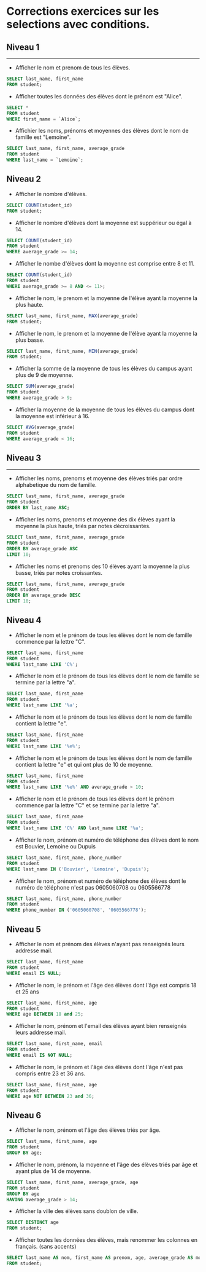 # Corrections exercices sur les selections avec conditions.

## Niveau 1
---
- Afficher le nom et prenom de tous les élèves.
```sql
SELECT last_name, first_name
FROM student;
```

- Afficher toutes les données des élèves dont le prénom est "Alice".
```sql
SELECT *
FROM student
WHERE first_name = `Alice`;
```

- Affichier les noms, prénoms et moyennes des élèves dont le nom de famille est "Lemoine".
```sql
SELECT last_name, first_name, average_grade
FROM student
WHERE last_name = `Lemoine`;
```

## Niveau 2
- Afficher le nombre d'élèves.
```sql
SELECT COUNT(student_id)
FROM student;
```

- Afficher le nombre d'élèves dont la moyenne est suppérieur ou égal à 14.
```sql
SELECT COUNT(student_id)
FROM student
WHERE average_grade >= 14;
```

- Afficher le nombe d'élèves dont la moyenne est comprise entre 8 et 11.
```sql
SELECT COUNT(student_id)
FROM student
WHERE average_grade >= 8 AND <= 11>;
```

- Afficher le nom, le prenom et la moyenne de l'élève ayant la moyenne la plus haute.
```sql
SELECT last_name, first_name, MAX(average_grade)
FROM student;
```

- Afficher le nom, le prenom et la moyenne de l'élève ayant la moyenne la plus basse.
```sql
SELECT last_name, first_name, MIN(average_grade)
FROM student;
```

- Afficher la somme de la moyenne de tous les élèves du campus ayant plus de 9 de moyenne.
```sql
SELECT SUM(average_grade)
FROM student
WHERE average_grade > 9;
```

- Afficher la moyenne de la moyenne de tous les élèves du campus dont la moyenne est inférieur à 16.
```sql
SELECT AVG(average_grade)
FROM student
WHERE average_grade < 16;
```

## Niveau 3
---
- Afficher les noms, prenoms et moyenne des élèves triés par ordre alphabetique du nom de famille.
```sql
SELECT last_name, first_name, average_grade
FROM student
ORDER BY last_name ASC;
```

- Afficher les noms, prenoms et moyenne des dix élèves ayant la moyenne la plus haute, triés par notes décroissantes.
```sql
SELECT last_name, first_name, average_grade
FROM student
ORDER BY average_grade ASC
LIMIT 10;
```

- Afficher les noms et prenoms des 10 élèves ayant la moyenne la plus basse, triés par notes croissantes.
```sql
SELECT last_name, first_name, average_grade
FROM student
ORDER BY average_grade DESC
LIMIT 10;
```

## Niveau 4

- Afficher le nom et le prénom de tous les élèves dont le nom de famille commence par la lettre "C".
```sql
SELECT last_name, first_name
FROM student
WHERE last_name LIKE 'C%';
```

- Afficher le nom et le prénom de tous les élèves dont le nom de famille se termine par la lettre "a".
```sql
SELECT last_name, first_name
FROM student
WHERE last_name LIKE '%a';
```

- Afficher le nom et le prénom de tous les élèves dont le nom de famille contient la lettre "e".
```sql
SELECT last_name, first_name
FROM student
WHERE last_name LIKE '%e%';
```

- Afficher le nom et le prénom de tous les éléves dont le nom de famille contient la lettre "e" et qui ont plus de 10 de moyenne.
```sql
SELECT last_name, first_name
FROM student
WHERE last_name LIKE '%e%' AND average_grade > 10;
```

- Afficher le nom et le prénom de tous les élèves dont le prénom commence par la lettre "C" et se termine par la lettre "a".

```sql
SELECT last_name, first_name
FROM student
WHERE last_name LIKE 'C%' AND last_name LIKE '%a';
```

- Afficher le nom, prénom et numéro de téléphone des élèves dont le nom est Bouvier, Lemoine ou Dupuis
```sql
SELECT last_name, first_name, phone_number
FROM student
WHERE last_name IN ('Bouvier', 'Lemoine', 'Dupuis');
```

- Afficher le nom, prénom et numéro de téléphone des élèves dont le numéro de téléphone n'est pas 0605060708 ou 0605566778
```sql
SELECT last_name, first_name, phone_number
FROM student
WHERE phone_number IN ('0605060708', '0605566778');
```

## Niveau 5

- Afficher le nom et prénom des élèves n'ayant pas renseignés leurs addresse mail.
```sql
SELECT last_name, first_name
FROM student
WHERE email IS NULL;
```

- Afficher le nom, le prénom et l'âge des élèves dont l'âge est compris 18 et 25 ans
```sql
SELECT last_name, first_name, age
FROM student
WHERE age BETWEEN 18 and 25;
```

- Afficher le nom, prénom et l'email des élèves ayant bien renseignés leurs addresse mail.
```sql
SELECT last_name, first_name, email
FROM student
WHERE email IS NOT NULL;
```

- Afficher le nom, le prénom et l'âge des élèves dont l'âge n'est pas compris entre 23 et 36 ans.
```sql
SELECT last_name, first_name, age
FROM student
WHERE age NOT BETWEEN 23 and 36;
```

## Niveau 6

- Afficher le nom, prénom et l'âge des élèves triés par âge.
```sql
SELECT last_name, first_name, age
FROM student
GROUP BY age;
```

- Afficher le nom, prénom, la moyenne et l'âge des élèves triés par âge et ayant plus de 14 de moyenne.
```sql
SELECT last_name, first_name, average_grade, age
FROM student
GROUP BY age
HAVING average_grade > 14;
```

- Afficher la ville des élèves sans doublon de ville.
```sql
SELECT DISTINCT age
FROM student;
```

- Afficher toutes les données des élèves, mais renommer les colonnes en français. (sans accents)
```sql
SELECT last_name AS nom, first_name AS prenom, age, average_grade AS moyenne_general, email AS mail, phone_number AS numero_de_telephone, city AS ville
FROM student;
```